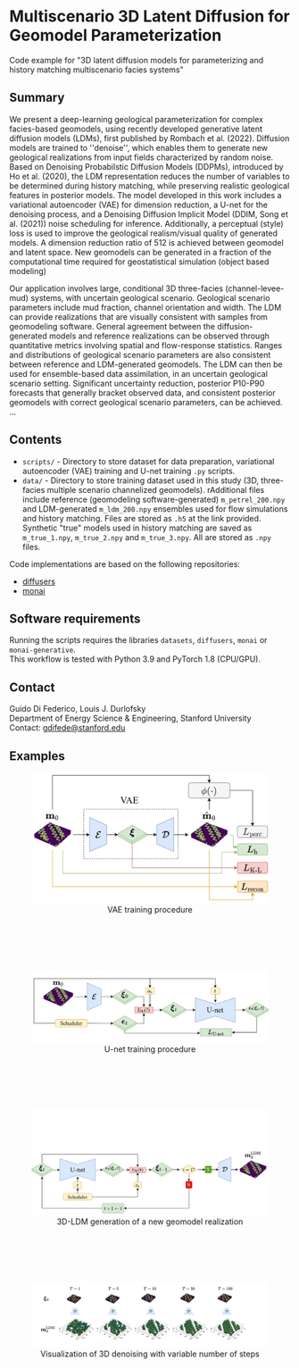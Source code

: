 # Multiscenario 3D Latent Diffusion for Geomodel Parameterization

Code example for "3D latent diffusion models for parameterizing and history matching multiscenario facies systems"
## Summary
We present a deep-learning geological parameterization for complex facies-based geomodels, using recently developed generative latent diffusion models (LDMs), first published by Rombach et al. (2022). Diffusion models are trained to ''denoise'', which enables them to generate new geological realizations from input fields characterized by random noise. Based on Denoising Probabilstic Diffusion Models (DDPMs), introduced by Ho et al. (2020), the LDM representation reduces the number of variables to be determined during history matching, while preserving realistic geological features in posterior models. The model developed in this work includes a variational autoencoder (VAE) for dimension reduction, a U-net for the denoising process, and a Denoising Diffusion Implicit Model (DDIM, Song et al. (2021)) noise scheduling for inference. Additionally, a perceptual (style) loss is used to improve the geological realism/visual quality of generated models. A dimension reduction ratio of 512 is achieved between geomodel and latent space. New geomodels can be generated in a fraction of the computational time required for geostatistical simulation (object based modeling)

Our application involves large, conditional 3D three-facies (channel-levee-mud) systems, with uncertain geological scenario. Geological scenario parameters include mud fraction, channel orientation and width. The LDM can provide realizations that are visually consistent with samples from geomodeling software. General agreement between the diffusion-generated models and reference realizations can be observed through quantitative metrics involving spatial and flow-response statistics. Ranges and distributions of geological scenario parameters are also consistent between reference and LDM-generated geomodels. The LDM can then be used for ensemble-based data assimilation, in an uncertain geological scenario setting. Significant uncertainty reduction, posterior P10-P90 forecasts that generally bracket observed data, and consistent posterior geomodels with correct geological scenario parameters, can be achieved. 
...
## Contents
- `scripts/` - Directory to store dataset for data preparation, variational autoencoder (VAE) training and U-net training `.py` scripts.
- `data/` - Directory to store training dataset used in this study (3D, three-facies multiple scenario channelized geomodels). rAdditional files include reference (geomodeling software-generated) `m_petrel_200.npy` and LDM-generated `m_ldm_200.npy` ensembles used for flow simulations and history matching. Files are stored as `.h5` at the link provided. Synthetic "true" models used in history matching are saved as `m_true_1.npy`,  `m_true_2.npy` and `m_true_3.npy`. All are stored as `.npy` files.

Code implementations are based on the following repositories:
- [diffusers](https://github.com/huggingface/diffusers/)
- [monai](https://github.com/Project-MONAI/tutorials/tree/main/generative)

## Software requirements
Running the scripts requires the libraries `datasets`,  `diffusers`,  `monai` or  `monai-generative`.
\
This workflow is tested with Python 3.9 and PyTorch 1.8 (CPU/GPU).

## Contact
Guido Di Federico, Louis J. Durlofsky  
Department of Energy Science & Engineering, Stanford University 
\
Contact: gdifede@stanford.edu

## Examples
<figure style="text-align: center; margin-bottom: 100px;">
  <img src="./pics/vae_training.jpg?raw=true" alt="Alt text" title="Title" width="500"/>
  <figcaption>VAE training procedure</figcaption>
</figure>

<figure style="text-align: center; margin-bottom: 100px;">
  <img src="./pics/unet_training.jpg?raw=true" alt="Alt text" title="Title" width="500"/>
  <figcaption>U-net training procedure</figcaption>
</figure>

<figure style="text-align: center; margin-bottom: 100px;">
  <img src="./pics/ldm_generation.jpg?raw=true" alt="Alt text" title="Title" width="500"/>
  <figcaption>3D-LDM generation of a new geomodel realization</figcaption>
</figure>

<figure style="text-align: center; margin-bottom: 100px;">
  <img src="./pics/denoising_3d.jpg?raw=true" alt="Alt text" title="Title" width="500"/>
  <figcaption>Visualization of 3D denoising with variable number of steps</figcaption>
</figure>

